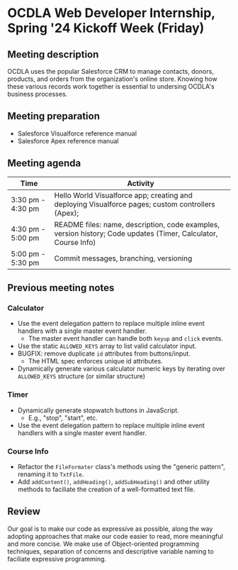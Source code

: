# OCDLA Web Developer Internship, Spring '24 Kickoff Week (Friday)

## Meeting description
OCDLA uses the popular Salesforce CRM to manage contacts, donors, products, and orders from the organization's online store.  Knowing how these various records work together is essential to undersing OCDLA's business processes.  

## Meeting preparation
* Salesforce Visualforce reference manual
* Salesforce Apex reference manual

## Meeting agenda
| Time | Activity
| --- | ---
| 3:30 pm - 4:30 pm | Hello World Visualforce app; creating and deploying Visualforce pages; custom controllers (Apex);
| 4:30 pm - 5:00 pm | README files: name, description, code examples, version history; Code updates (Timer, Calculator, Course Info)
| 5:00 pm - 5:30 pm | Commit messages, branching, versioning


## Previous meeting notes
### Calculator

* Use the event delegation pattern to replace multiple inline event handlers with a single master event handler.
  * The master event handler can handle both <code>keyup</code> and <code>click</code> events.
* Use the static <code>ALLOWED_KEYS</code> array to list valid calculator input.
* BUGFIX: remove duplicate <code>id</code> attributes from buttons/input.
  * The HTML spec enforces unique id attributes.
* Dynamically generate various calculator numeric keys by iterating over ```ALLOWED_KEYS``` structure (or similar structure)
  
### Timer
* Dynamically generate stopwatch buttons in JavaScript.
  * E.g., "stop", "start", etc.
* Use the event delegation pattern to replace multiple inline event handlers with a single master event handler.

### Course Info
* Refactor the <code>FileFormater</code> class's methods using the "generic pattern", renaming it to <code>TxtFile</code>.
* Add ```addContent()```, ```addHeading()```, ```addSubHeading()``` and other utility methods to faciliate the creation of a well-formatted text file.

## Review
Our goal is to make our code as expressive as possible, along the way adopting approaches that make our code easier to read, more meaningful and more concise.  We make use of Object-oriented programming techniques, separation of concerns and descriptive variable naming to faciliate expressive programming.